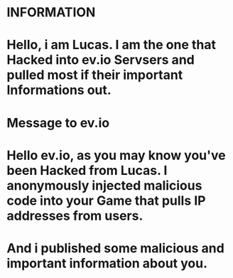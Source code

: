 # INFORMATION
# Hello, i am Lucas. I am the one that Hacked into ev.io Servsers and pulled most if their important Informations out.

# Message to ev.io
# Hello ev.io, as you may know you've been Hacked from Lucas. I anonymously injected malicious code into your Game that pulls IP addresses from users.
# And i published some malicious and important information about you.
